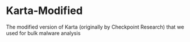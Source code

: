 # Karta-Modified
The modified version of Karta (originally by Checkpoint Research) that we used for bulk malware analysis
